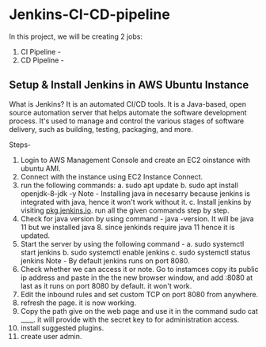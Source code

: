# Jenkins-CI-CD-pipeline

In this project, we will be creating 2 jobs:
1. CI Pipeline -
2. CD Pipeline -

## Setup & Install Jenkins in AWS Ubuntu Instance

What is Jenkins?
It is an automated CI/CD tools. It is a Java-based, open source automation server that helps automate the software development process. It's used to manage and control the various stages of software delivery, such as building, testing, packaging, and more.

Steps-
1. Login to AWS Management Console and create an EC2 oinstance with ubuntu AMI.
2. Connect with the instance using EC2 Instance Connect.
3. run the following commands:
   a. sudo apt update
   b. sudo apt install openjdk-8-jdk -y
   Note - Installing java in necesarry because jenkins is integrated with java, hence it won't work without it.
   c. Install jenkins by visiting [pkg.jenkins.io](https://pkg.jenkins.io/debian-stable/). run all the given commands step by step.
4. Check for java version by using command - java -version. It will be java 11 but we installed java 8. since jenkinds require java 11 hence it is updated.
5. Start the server by using the following command -
   a. sudo systemctl start jenkins
   b. sudo systemctl enable jenkins
   c. sudo systemctl status jenkins
   Note - By default jenkins runs on port 8080.
6. Check whether we can access it or note. Go to instamces copy its public ip address and paste in the the new browser window, and add :8080 at last as it runs on port 8080 by default. it won't work.
7. Edit the inbound rules and set custom TCP on port 8080 from anywhere.
8. refresh the page. it is now working.
9. Copy the path give on the web page and use it in the command sudo cat ____. it will provide with the secret key to for administration access.
10. install suggested plugins.
11. create user admin.
